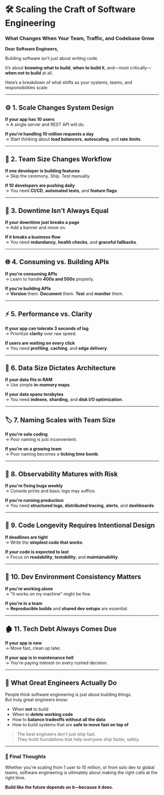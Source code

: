 # 🛠️ Scaling the Craft of Software Engineering
### What Changes When Your Team, Traffic, and Codebase Grow

**Dear Software Engineers,**

Building software isn’t just about writing code.

It’s about **knowing what to build**, **when to build it**, and—most critically—**when not to build** at all.

Here’s a breakdown of what shifts as your systems, teams, and responsibilities scale:

---

## ⚙️ 1. Scale Changes System Design

**If your app has 10 users**  
→ A single server and REST API will do.

**If you're handling 10 million requests a day**  
→ Start thinking about **load balancers**, **autoscaling**, and **rate limits**.

---

## 👥 2. Team Size Changes Workflow

**If one developer is building features**  
→ Skip the ceremony. Ship. Test manually.

**If 10 developers are pushing daily**  
→ You need **CI/CD**, **automated tests**, and **feature flags**.

---

## 🧯 3. Downtime Isn’t Always Equal

**If your downtime just breaks a page**  
→ Add a banner and move on.

**If it breaks a business flow**  
→ You need **redundancy**, **health checks**, and **graceful fallbacks**.

---

## 🌐 4. Consuming vs. Building APIs

**If you're consuming APIs**  
→ Learn to handle **400s and 500s** properly.

**If you're building APIs**  
→ **Version** them. **Document** them. **Test** and **monitor** them.

---

## ⚡ 5. Performance vs. Clarity

**If your app can tolerate 3 seconds of lag**  
→ Prioritize **clarity** over raw speed.

**If users are waiting on every click**  
→ You need **profiling**, **caching**, and **edge delivery**.

---

## 💾 6. Data Size Dictates Architecture

**If your data fits in RAM**  
→ Use simple **in-memory maps**.

**If your data spans terabytes**  
→ You need **indexes**, **sharding**, and **disk I/O optimization**.

---

## 🏷️ 7. Naming Scales with Team Size

**If you're solo coding**  
→ Poor naming is just inconvenient.

**If you’re on a growing team**  
→ Poor naming becomes a **ticking time bomb**.

---

## 🧪 8. Observability Matures with Risk

**If you're fixing bugs weekly**  
→ Console prints and basic logs may suffice.

**If you're running production**  
→ You need **structured logs**, **distributed tracing**, **alerts**, and **dashboards**.

---

## 🧠 9. Code Longevity Requires Intentional Design

**If deadlines are tight**  
→ Write the **simplest code that works**.

**If your code is expected to last**  
→ Focus on **readability**, **testability**, and **maintainability**.

---

## 🔄 10. Dev Environment Consistency Matters

**If you're working alone**  
→ "It works on my machine" might be fine.

**If you're in a team**  
→ **Reproducible builds** and **shared dev setups** are essential.

---

## 🏚️ 11. Tech Debt Always Comes Due

**If your app is new**  
→ Move fast, clean up later.

**If your app is in maintenance hell**  
→ You're paying interest on every rushed decision.

---

## 🚀 What Great Engineers Actually Do

People think software engineering is just about building things.  
But truly great engineers know:

- When **not** to build
- When to **delete working code**
- How to **balance tradeoffs without all the data**
- How to build systems that are **safe to move fast on top of**

> The best engineers don’t just ship fast.  
> They build foundations that help everyone ship faster, safely.

---

### 💬 Final Thoughts

Whether you're scaling from 1 user to 10 million, or from solo dev to global teams, software engineering is ultimately about making the right calls at the right time.

**Build like the future depends on it—because it does.**